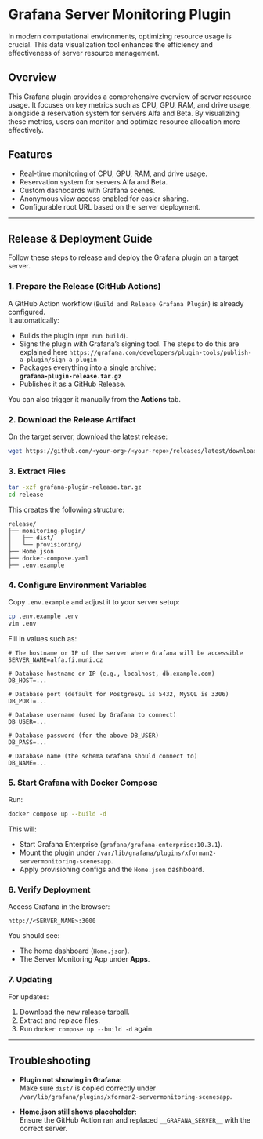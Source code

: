 # Grafana Server Monitoring Plugin

In modern computational environments, optimizing resource usage is crucial. This data visualization tool enhances the efficiency and effectiveness of server resource management.

## Overview

This Grafana plugin provides a comprehensive overview of server resource usage. It focuses on key metrics such as CPU, GPU, RAM, and drive usage, alongside a reservation system for servers Alfa and Beta. By visualizing these metrics, users can monitor and optimize resource allocation more effectively.

## Features

- Real-time monitoring of CPU, GPU, RAM, and drive usage.
- Reservation system for servers Alfa and Beta.
- Custom dashboards with Grafana scenes.
- Anonymous view access enabled for easier sharing.
- Configurable root URL based on the server deployment.

---

## Release & Deployment Guide

Follow these steps to release and deploy the Grafana plugin on a target server.

### 1. Prepare the Release (GitHub Actions)

A GitHub Action workflow (`Build and Release Grafana Plugin`) is already configured.  
It automatically:
- Builds the plugin (`npm run build`).
- Signs the plugin with Grafana’s signing tool. The steps to do this are explained here `https://grafana.com/developers/plugin-tools/publish-a-plugin/sign-a-plugin`
- Packages everything into a single archive:  
  **`grafana-plugin-release.tar.gz`**
- Publishes it as a GitHub Release.

You can also trigger it manually from the **Actions** tab.

### 2. Download the Release Artifact

On the target server, download the latest release:

```bash
wget https://github.com/<your-org>/<your-repo>/releases/latest/download/grafana-plugin-release.tar.gz
```

### 3. Extract Files

```bash
tar -xzf grafana-plugin-release.tar.gz
cd release
```

This creates the following structure:

```
release/
├── monitoring-plugin/
│   ├── dist/
│   └── provisioning/
├── Home.json
├── docker-compose.yaml
├── .env.example
```

### 4. Configure Environment Variables

Copy `.env.example` and adjust it to your server setup:

```bash
cp .env.example .env
vim .env
```

Fill in values such as:

```env
# The hostname or IP of the server where Grafana will be accessible
SERVER_NAME=alfa.fi.muni.cz 

# Database hostname or IP (e.g., localhost, db.example.com)
DB_HOST=...

# Database port (default for PostgreSQL is 5432, MySQL is 3306)
DB_PORT=...

# Database username (used by Grafana to connect)
DB_USER=...

# Database password (for the above DB_USER)
DB_PASS=...

# Database name (the schema Grafana should connect to)
DB_NAME=...
```

### 5. Start Grafana with Docker Compose

Run:

```bash
docker compose up --build -d
```

This will:
- Start Grafana Enterprise (`grafana/grafana-enterprise:10.3.1`).
- Mount the plugin under `/var/lib/grafana/plugins/xforman2-servermonitoring-scenesapp`.
- Apply provisioning configs and the `Home.json` dashboard.

### 6. Verify Deployment

Access Grafana in the browser:

```
http://<SERVER_NAME>:3000
```

You should see:
- The home dashboard (`Home.json`).
- The Server Monitoring App under **Apps**.

### 7. Updating

For updates:
1. Download the new release tarball.
2. Extract and replace files.
3. Run `docker compose up --build -d` again.

---

## Troubleshooting

- **Plugin not showing in Grafana:**  
  Make sure `dist/` is copied correctly under `/var/lib/grafana/plugins/xforman2-servermonitoring-scenesapp`.

- **Home.json still shows placeholder:**  
  Ensure the GitHub Action ran and replaced `__GRAFANA_SERVER__` with the correct server.

